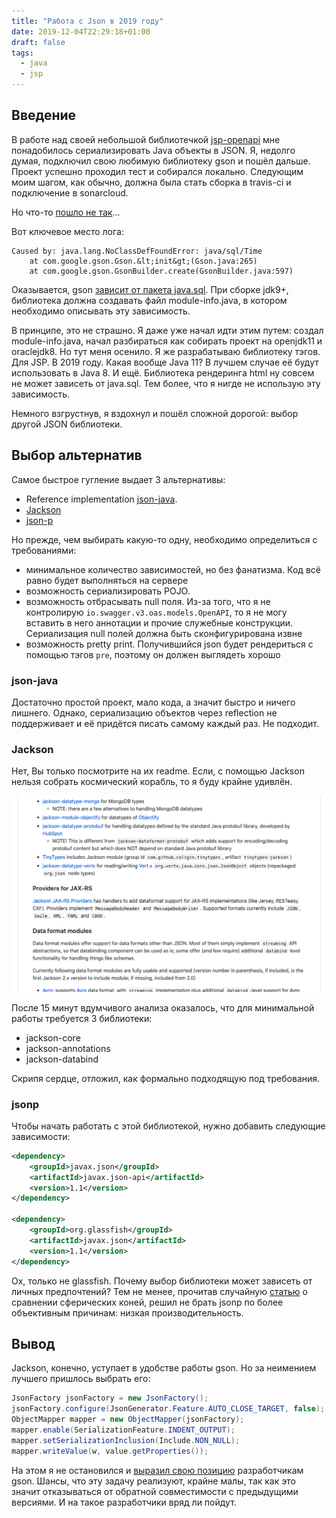```yaml
---
title: "Работа с Json в 2019 году"
date: 2019-12-04T22:29:18+01:00
draft: false
tags:
  - java
  - jsp
---
```


## Введение  

В работе над своей небольшой библиотечкой [jsp-openapi](https://github.com/dernasherbrezon/jsp-openapi) мне понадобилось сериализировать Java объекты в JSON. Я, недолго думая, подключил свою любимую библиотеку gson и пошёл дальше. Проект успешно проходил тест и собирался локально. Следующим моим шагом, как обычно, должна была стать сборка в travis-ci и подключение в sonarcloud.

Но что-то [пошло не так](https://travis-ci.org/dernasherbrezon/jsp-openapi/builds/620333411)...

Вот ключевое место лога:

```
Caused by: java.lang.NoClassDefFoundError: java/sql/Time
	at com.google.gson.Gson.&lt;init&gt;(Gson.java:265)
	at com.google.gson.GsonBuilder.create(GsonBuilder.java:597)
```

Оказывается, gson [зависит от пакета java.sql](https://github.com/google/gson/blob/22877d67ba44299e8d77eb841ab20c2087d46752/gson/src/main/java/module-info.java). При сборке jdk9+, библиотека должна создавать файл module-info.java, в котором необходимо описывать эту зависимость. 

В принципе, это не страшно. Я даже уже начал идти этим путем: создал module-info.java, начал разбираться как собирать проект на openjdk11 и oraclejdk8. Но тут меня осенило. Я же разрабатываю библиотеку тэгов. Для JSP. В 2019 году. Какая вообще Java 11? В лучшем случае её будут использовать в Java 8. И ещё. Библиотека рендеринга html ну совсем не может зависеть от java.sql. Тем более, что я нигде не использую эту зависимость. 

Немного взгрустнув, я вздохнул и пошёл сложной дорогой: выбор другой JSON библиотеки.

## Выбор альтернатив

Самое быстрое гугление выдает 3 альтернативы:

- Reference implementation [json-java](https://github.com/stleary/JSON-java).
- [Jackson](https://github.com/FasterXML/jackson)
- [json-p](https://javaee.github.io/jsonp/)

Но прежде, чем выбирать какую-то одну, необходимо определиться с требованиями:

- минимальное количество зависимостей, но без фанатизма. Код всё равно будет выполняться на сервере
- возможность сериализировать POJO.
- возможность отбрасывать null поля. Из-за того, что я не контролирую ```io.swagger.v3.oas.models.OpenAPI```, то я не могу вставить в него аннотации и прочие служебные конструкции. Сериализация null полей должна быть сконфигурирована извне
- возможность pretty print. Получившийся json будет рендериться с помощью тэгов <code>pre</code>, поэтому он должен выглядеть хорошо

### json-java

Достаточно простой проект, мало кода, а значит быстро и ничего лишнего. Однако, сериализацию объектов через reflection не поддерживает и её придётся писать самому каждый раз. Не подходит.

### Jackson

Нет, Вы только посмотрите на их readme. Если, с помощью Jackson нельзя собрать космический корабль, то я буду крайне удивлён.

![](img/1.png)

После 15 минут вдумчивого анализа оказалось, что для минимальной работы требуется 3 библиотеки:

- jackson-core
- jackson-annotations
- jackson-databind

Скрипя сердце, отложил, как формально подходящую под требования.

### jsonp

Чтобы начать работать с этой библиотекой, нужно добавить следующие зависимости:

```xml
<dependency>
    <groupId>javax.json</groupId>
    <artifactId>javax.json-api</artifactId>
    <version>1.1</version>
</dependency>

<dependency>
    <groupId>org.glassfish</groupId>
    <artifactId>javax.json</artifactId>
    <version>1.1</version>
</dependency>
```

Ох, только не glassfish. Почему выбор библиотеки может зависеть от личных предпочтений? Тем не менее, прочитав случайную [статью](https://blog.overops.com/the-ultimate-json-library-json-simple-vs-gson-vs-jackson-vs-json/) о сравнении сферических коней, решил не брать jsonp по более объективным причинам: низкая производительность.

## Вывод

Jackson, конечно, уступает в удобстве работы gson. Но за неимением лучшего пришлось выбрать его:

```java
JsonFactory jsonFactory = new JsonFactory();
jsonFactory.configure(JsonGenerator.Feature.AUTO_CLOSE_TARGET, false);
ObjectMapper mapper = new ObjectMapper(jsonFactory);
mapper.enable(SerializationFeature.INDENT_OUTPUT);
mapper.setSerializationInclusion(Include.NON_NULL);
mapper.writeValue(w, value.getProperties());
```

На этом я не остановился и [выразил свою позицию](https://github.com/google/gson/issues/1629) разработчикам gson. Шансы, что эту задачу реализуют, крайне малы, так как это значит отказываться от обратной совместимости с предыдущими версиями. И на такое разработчики вряд ли пойдут.